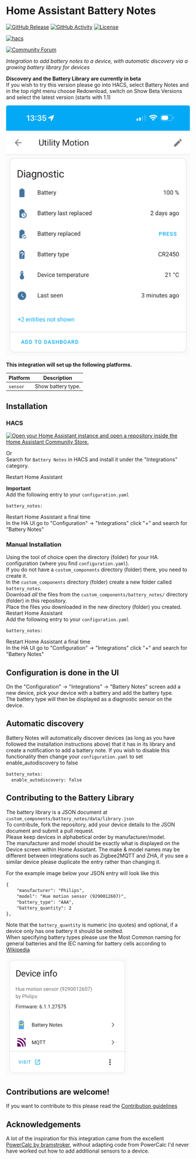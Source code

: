 # Home Assistant Battery Notes

[![GitHub Release][releases-shield]][releases]
[![GitHub Activity][commits-shield]][commits]
[![License][license-shield]](LICENSE)

[![hacs][hacsbadge]][hacs]

[![Community Forum][forum-shield]][forum]

_Integration to add battery notes to a device, with automatic discovery via a growing battery library for devices_

**Discovery and the Battery Library are currently in beta**  
If you wish to try this version please go into HACS, select Battery Notes and in the top right menu choose Redownload, switch on Show Beta Versions and select the latest version (starts with 1.1)

![Battery Notes](https://github.com/andrew-codechimp/HA-Battery-Notes/blob/main/images/screenshot-device.png "Battery Notes")

**This integration will set up the following platforms.**

Platform | Description
-- | --
`sensor` | Show battery type.

## Installation

### HACS

[![Open your Home Assistant instance and open a repository inside the Home Assistant Community Store.](https://my.home-assistant.io/badges/hacs_repository.svg)](https://my.home-assistant.io/redirect/hacs_repository/?owner=andrew-codechimp&repository=HA-Battery-Notes&category=Integration)

Or  
Search for `Battery Notes` in HACS and install it under the "Integrations" category.  


Restart Home Assistant  

**Important**  
Add the following entry to your ```configuration.yaml```  
```
battery_notes:
```
Restart Home Assistant a final time  
In the HA UI go to "Configuration" -> "Integrations" click "+" and search for "Battery Notes"  

### Manual Installation

Using the tool of choice open the directory (folder) for your HA configuration (where you find `configuration.yaml`).  
If you do not have a `custom_components` directory (folder) there, you need to create it.  
In the `custom_components` directory (folder) create a new folder called `battery_notes`.  
Download _all_ the files from the `custom_components/battery_notes/` directory (folder) in this repository.  
Place the files you downloaded in the new directory (folder) you created.  
Restart Home Assistant  
Add the following entry to your ```configuration.yaml```  
```
battery_notes:
```
Restart Home Assistant a final time  
In the HA UI go to "Configuration" -> "Integrations" click "+" and search for "Battery Notes"  


## Configuration is done in the UI

On the "Configuration" -> "Integrations" -> "Battery Notes" screen add a new device, pick your device with a battery and add the battery type.  
The battery type will then be displayed as a diagnostic sensor on the device.  

## Automatic discovery

Battery Notes will automatically discover devices (as long as you have followed the installation instructions above) that it has in its library and create a notification to add a battery note.
If you wish to disable this functionality then change your ```configuration.yaml``` to set enable_autodiscovery to false
```
battery_notes:
  enable_autodiscovery: false
```

## Contributing to the Battery Library

The battery library is a JSON document at ```custom_components/battery_notes/data/library.json```  
To contribute, fork the repository, add your device details to the JSON document and submit a pull request.  
Please keep devices in alphabetical order by manufacturer/model.  
The manufacturer and model should be exactly what is displayed on the Device screen within Home Assistant.  The make & model names may be different between integrations such as Zigbee2MQTT and ZHA, if you see a similar device please duplicate the entry rather than changing it.   

For the example image below your JSON entry will look like this  

```
{
    "manufacturer": "Philips",
    "model": "Hue motion sensor (9290012607)",
    "battery_type": "AAA",
    "battery_quantity": 2
},
```  

Note that the ```battery_quantity``` is numeric (no quotes) and optional, if a device only has one battery it should be omitted.  
When specifying battery types please use the Most Common naming for general batteries and the IEC naming for battery cells according to [Wikipedia](https://en.wikipedia.org/wiki/List_of_battery_sizes)  

![Device Details](https://github.com/andrew-codechimp/HA-Battery-Notes/blob/main/images/screenshot-device-info.png "Device Details")
<!---->

## Contributions are welcome!

If you want to contribute to this please read the [Contribution guidelines](CONTRIBUTING.md)

## Acknowledgements

A lot of the inspiration for this integration came from the excellent [PowerCalc by bramstroker](https://github.com/bramstroker/homeassistant-powercalc), without adapting code from PowerCalc I'd never have worked out how to add additional sensors to a device.

<!---->
[battery_notes]: https://github.com/andrew-codechimp/HA-Battery-Notes
[commits-shield]: https://img.shields.io/github/commit-activity/y/andrew-codechimp/HA-Battery-Notes.svg?style=for-the-badge
[commits]: https://github.com/andrew-codechimp/HA-Battery-Notes/commits/main
[hacs]: https://github.com/hacs/integration
[hacsbadge]: https://img.shields.io/badge/HACS-Default-41BDF5.svg?style=for-the-badge
[discord]: https://discord.gg/Qa5fW2R
[discord-shield]: https://img.shields.io/discord/330944238910963714.svg?style=for-the-badge
[exampleimg]: example.png
[forum-shield]: https://img.shields.io/badge/community-forum-brightgreen.svg?style=for-the-badge
[forum]: https://community.home-assistant.io/t/custom-component-battery-notes/613821
[license-shield]: https://img.shields.io/github/license/andrew-codechimp/HA-Battery-Notes.svg?style=for-the-badge
[releases-shield]: https://img.shields.io/github/release/andrew-codechimp/HA-Battery-Notes.svg?style=for-the-badge
[releases]: https://github.com/andrew-codechimp/HA-Battery-Notes/releases
